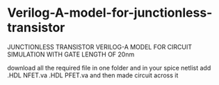 # Verilog-A-model-for-junctionless-transistor
JUNCTIONLESS TRANSISTOR VERILOG-A MODEL FOR CIRCUIT SIMULATION  WITH GATE LENGTH OF 20nm

download all the required file in one folder and in your spice netlist add
.HDL NFET.va
.HDL PFET.va
and then made circuit across it

